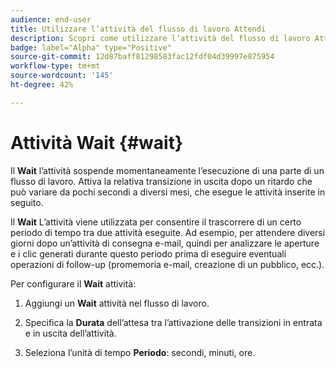 ```yaml
---
audience: end-user
title: Utilizzare l’attività del flusso di lavoro Attendi
description: Scopri come utilizzare l’attività del flusso di lavoro Attendi
badge: label="Alpha" type="Positive"
source-git-commit: 12d87baff81298583fac12fdf04d39997e875954
workflow-type: tm+mt
source-wordcount: '145'
ht-degree: 42%

---
```



# Attività Wait {#wait}

Il **Wait** l’attività sospende momentaneamente l’esecuzione di una parte di un flusso di lavoro. Attiva la relativa transizione in uscita dopo un ritardo che può variare da pochi secondi a diversi mesi, che esegue le attività inserite in seguito.

Il **Wait** L’attività viene utilizzata per consentire il trascorrere di un certo periodo di tempo tra due attività eseguite. Ad esempio, per attendere diversi giorni dopo un’attività di consegna e-mail, quindi per analizzare le aperture e i clic generati durante questo periodo prima di eseguire eventuali operazioni di follow-up (promemoria e-mail, creazione di un pubblico, ecc.).

Per configurare il **Wait** attività:

1. Aggiungi un **Wait** attività nel flusso di lavoro.

1. Specifica la **Durata** dell’attesa tra l’attivazione delle transizioni in entrata e in uscita dell’attività.

1. Seleziona l’unità di tempo **Periodo**: secondi, minuti, ore.






